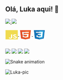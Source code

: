 ## Olá, Luka aqui! 🖖

<div align="rigth">
  <a href="https://github.com/DevLukaMorais">
  <img height="180em" src="https://github-readme-stats.vercel.app/api?username=DevLukaMorais&show_icons=true&theme=midnight-purple&include_all_commits=true&count_private=true_"/>
  <img height="180em" src="https://github-readme-stats.vercel.app/api/top-langs/?username=DevLukaMorais&layout=compact&langs_count=7&theme=midnight-purple"/>
</div>

<div style="display: inline_block"><br>
  <img align="center" alt="Luka-Js" height="30" width="40" src="https://raw.githubusercontent.com/devicons/devicon/master/icons/javascript/javascript-plain.svg">
  <img align="center" alt="Luka-HTML" height="30" width="40" src="https://raw.githubusercontent.com/devicons/devicon/master/icons/html5/html5-original.svg">
  <img align="center" alt="Luka-CSS" height="30" width="40" src="https://raw.githubusercontent.com/devicons/devicon/master/icons/css3/css3-original.svg">
</div>
  
  ##
 
<div> 
  <a href="https://www.instagram.com/passegeek/" target="_blank"><img src="https://img.shields.io/badge/-Instagram-%23E4405F?style=for-the-badge&logo=instagram&logoColor=white" target="_blank"></a>
 	<a href="https://www.twitch.tv/oohluka" target="_blank"><img src="https://img.shields.io/badge/Twitch-9146FF?style=for-the-badge&logo=twitch&logoColor=white" target="_blank"></a>
  <a href = "mailto:imtsuykio@gmail.com"><img src="https://img.shields.io/badge/-Gmail-%23333?style=for-the-badge&logo=gmail&logoColor=white" target="_blank"></a>
  <a href="https://www.linkedin.com/in/lukas-morais-434bb8105" target="_blank"><img src="https://img.shields.io/badge/-LinkedIn-%230077B5?style=for-the-badge&logo=linkedin&logoColor=white" target="_blank"></a> 
 
  ![Snake animation](https://github.com/DevLukaMorais/DevLukaMorais/blob/output/github-contribution-grid-snake.svg)
 
</div>
  
<div>
<img align="center" alt="Luka-pic" height="150" style="border-radius:0px;" src="https://steamuserimages-a.akamaihd.net/ugc/502525855229089736/8836BB89A9EB5F0779963BFFE267E470106FD7BD/?imw=5000&imh=5000&ima=fit&impolicy=Letterbox&imcolor=%23000000&letterbox=false">
<div/>


<!---
DevLukaMorais/DevLukaMorais is a ✨ special ✨ repository because its `README.md` (this file) appears on your GitHub profile.
You can click the Preview link to take a look at your changes.
--->
